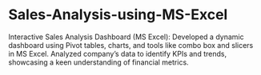 # Sales-Analysis-using-MS-Excel
Interactive Sales Analysis Dashboard (MS Excel): Developed a dynamic dashboard using Pivot tables, charts, and tools like combo box and slicers in MS Excel. Analyzed company’s data to identify KPIs and trends, showcasing a keen understanding of financial metrics.
